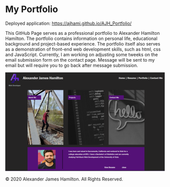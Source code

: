 # My Portfolio

Deployed application: https://ajhami.github.io/AJH_Portfolio/

This GitHub Page serves as a professional portfolio to Alexander Hamilton Hamilton. The portfolio contains information on personal life, educational background and project-based experience. The portfolio itself also serves as a demonstration of front-end web development skills, such as html, css and JavaScript. Currently, I am working on adjusting some tweeks on the email submission form on the contact page. Message will be sent to my email but will require you to go back after message submission.

![AJH_Portfolio](./assets/images/portfolio_screenshot.PNG)

© 2020 Alexander James Hamilton. All Rights Reserved.
